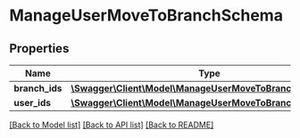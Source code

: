 # ManageUserMoveToBranchSchema

## Properties
Name | Type | Description | Notes
------------ | ------------- | ------------- | -------------
**branch_ids** | [**\Swagger\Client\Model\ManageUserMoveToBranchBranchIds[]**](ManageUserMoveToBranchBranchIds.md) | Branch IDs | 
**user_ids** | [**\Swagger\Client\Model\ManageUserMoveToBranchUserIds[]**](ManageUserMoveToBranchUserIds.md) | User IDs | 

[[Back to Model list]](../README.md#documentation-for-models) [[Back to API list]](../README.md#documentation-for-api-endpoints) [[Back to README]](../README.md)


